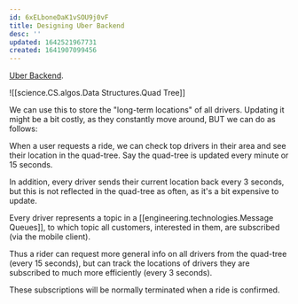 ```yaml
---
id: 6xELboneDaK1vSOU9j0vF
title: Designing Uber Backend
desc: ''
updated: 1642521967731
created: 1641907099456
---
```


[Uber Backend](https://docs.google.com/drawings/d/1-kZWlP49_xPPXh3CmE_7g8WLbHwE2p6at4iVpGxwJj0/edit).



![[science.CS.algos.Data Structures.Quad Tree]]

We can use this to store the "long-term locations" of all drivers. 
Updating it might be a bit costly, as they constantly move around, BUT we can do as follows:

When a user requests a ride, we can check top drivers in their area and see their location in the quad-tree. Say the quad-tree is updated every minute or 15 seconds. 

In addition, every driver sends their current location back every 3 seconds, but this is not reflected
in the quad-tree as often, as it's a bit expensive to update.

Every driver represents a topic in a [[engineering.technologies.Message Queues]], to which topic all
customers, interested in them, are subscribed (via the mobile client).

Thus a rider can request more general info on all drivers from the quad-tree (every 15 seconds), but 
can track the locations of drivers they are subscribed to much more efficiently (every 3 seconds).

These subscriptions will be normally terminated when a ride is confirmed.
